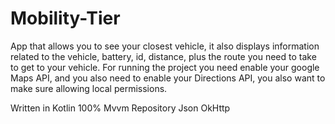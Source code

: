 # Mobility-Tier

App that allows you to see your closest vehicle, it also displays information related to the vehicle, battery, id, distance, plus the route you need to take to get to your vehicle.
For running the project you need enable your google Maps API, and you also need to enable your Directions API, you also want to make sure allowing local permissions.

Written in Kotlin 100%
Mvvm
Repository
Json
OkHttp
